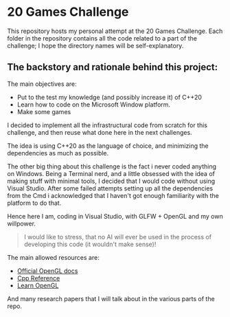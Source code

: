 # 20 Games Challenge

This repository hosts my personal attempt at the 20 Games Challenge.
Each folder in the repository contains all the code related to a part of the challenge; I hope the directory names will be self-explanatory.

## The backstory and rationale behind this project:

The main objectives are:
- Put to the test my knowledge (and possibly increase it) of C++20
- Learn how to code on the Microsoft Window platform.
- Make some games

I decided to implement all the infrastructural code from scratch for this challenge, 
and then reuse what done here in the next challenges.

The idea is using C++20 as the language of choice, and minimizing the dependencies as much as possible.

The other big thing about this challenge is the fact i never coded anything on Windows.
Being a Terminal nerd, and a little obsessed with the idea of making stuff with minimal tools, 
I decided that I would code without using Visual Studio.
After some failed attempts setting up all the dependencies from the Cmd i acknowledged that I haven't got
enough familiarity with the platform to do that.

Hence here I am, coding in Visual Studio, with GLFW + OpenGL and my own willpower.
> I would like to stress, that no AI will ever be used in the process of developing this code (it wouldn't make sense)!

The main allowed resources are:
- [Official OpenGL docs](https://registry.khronos.org/OpenGL-Refpages/gl4/)
- [Cpp Reference](https://en.cppreference.com/)
- [Learn OpenGL](https://learnopengl.com)

And many research papers that I will talk about in the various parts of the repo.
